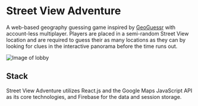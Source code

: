 # Street View Adventure
A web-based geography guessing game inspired by [GeoGuessr](https://www.geoguessr.com/) with account-less multiplayer. Players are placed in a semi-random Street View location and are required to guess their as many locations as they can by looking for clues in the interactive panorama before the time runs out.

![Image of lobby](https://i.ibb.co/t3pCbsF/Screen-Shot-2020-05-31-at-14-19-57.png)

## Stack
Street View Adventure utilizes React.js and the Google Maps JavaScript API as its core technologies, 
and Firebase for the data and session storage.


